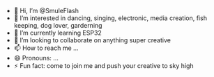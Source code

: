 - 👋 Hi, I’m @SmuleFlash
- 👀 I’m interested in dancing, singing, electronic, media creation, fish keeping, dog lover, garderning
- 🌱 I’m currently learning ESP32 
- 💞️ I’m looking to collaborate on anything super creative
- 📫 How to reach me ...
- 😄 Pronouns: ...
- ⚡ Fun fact: come to join me and push your creative to sky high
